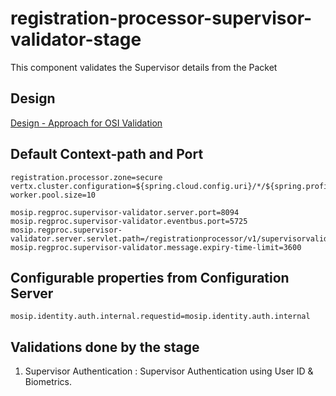# registration-processor-supervisor-validator-stage

This component validates the Supervisor details from the Packet

## Design

[Design - Approach for OSI Validation](https://github.com/mosip/registration/blob/master/design/registration-processor/Approach_for_OSI_validation.md)

## Default Context-path and Port
```
registration.processor.zone=secure
vertx.cluster.configuration=${spring.cloud.config.uri}/*/${spring.profiles.active}/${spring.cloud.config.label}/hazelcast_${registration.processor.zone}.xml
worker.pool.size=10

mosip.regproc.supervisor-validator.server.port=8094
mosip.regproc.supervisor-validator.eventbus.port=5725
mosip.regproc.supervisor-validator.server.servlet.path=/registrationprocessor/v1/supervisorvalidator
mosip.regproc.supervisor-validator.message.expiry-time-limit=3600
```
## Configurable properties from Configuration Server
```
mosip.identity.auth.internal.requestid=mosip.identity.auth.internal
```
## Validations done by the stage
1. Supervisor Authentication : Supervisor Authentication using User ID & Biometrics.